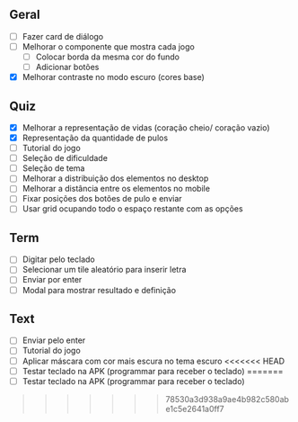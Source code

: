 ## Geral

- [ ] Fazer card de diálogo
- [ ] Melhorar o componente que mostra cada jogo
  - [ ] Colocar borda da mesma cor do fundo
  - [ ] Adicionar botões
- [x] Melhorar contraste no modo escuro (cores base)

## Quiz

- [x] Melhorar a representação de vidas (coração cheio/ coração vazio)
- [x] Representação da quantidade de pulos
- [ ] Tutorial do jogo
- [ ] Seleção de dificuldade
- [ ] Seleção de tema
- [ ] Melhorar a distribuição dos elementos no desktop
- [ ] Melhorar a distância entre os elementos no mobile
- [ ] Fixar posições dos botões de pulo e enviar
- [ ] Usar grid ocupando todo o espaço restante com as opções

## Term

- [ ] Digitar pelo teclado
- [ ] Selecionar um tile aleatório para inserir letra
- [ ] Enviar por enter
- [ ] Modal para mostrar resultado e definição

## Text

- [ ] Enviar pelo enter
- [ ] Tutorial do jogo
- [ ] Aplicar máscara com cor mais escura no tema escuro
<<<<<<< HEAD
- [ ] Testar teclado na APK (programmar para receber o teclado)
=======
- [ ] Testar teclado na APK (programmar para receber o teclado)
>>>>>>> 78530a3d938a9ae4b982c580abe1c5e2641a0ff7
